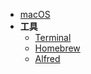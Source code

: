 * [macOS](/os/mac/)
* **工具**
  * [Terminal](os/mac/mac-terminal.md)
  * [Homebrew](os/mac/homebrew.md)
  * [Alfred](os/mac/alfred.md)
